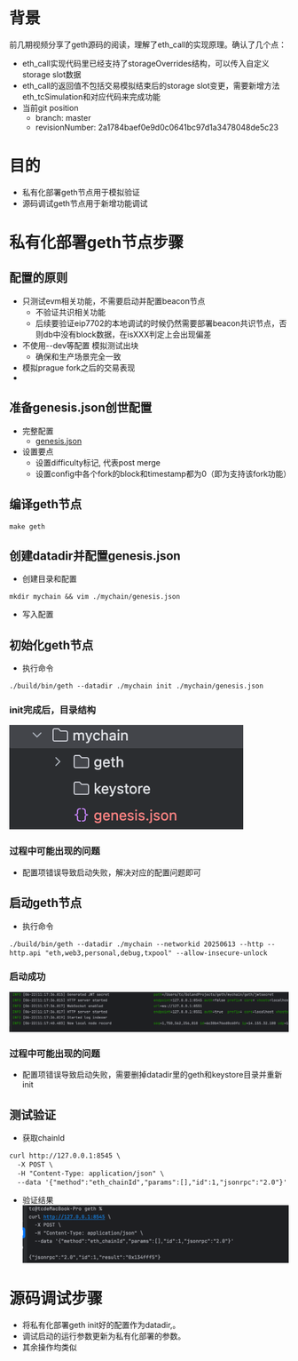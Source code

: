 # 背景
前几期视频分享了geth源码的阅读，理解了eth_call的实现原理。确认了几个点：
- eth_call实现代码里已经支持了storageOverrides结构，可以传入自定义storage slot数据
- eth_call的返回值不包括交易模拟结束后的storage slot变更，需要新增方法eth_tcSimulation和对应代码来完成功能
- 当前git position
  - branch: master
  - revisionNumber: 2a1784baef0e9d0c0641bc97d1a3478048de5c23

# 目的
- 私有化部署geth节点用于模拟验证
- 源码调试geth节点用于新增功能调试

# 私有化部署geth节点步骤

## 配置的原则
- 只测试evm相关功能，不需要启动并配置beacon节点
  - 不验证共识相关功能
  - 后续要验证eip7702的本地调试的时候仍然需要部署beacon共识节点，否则db中没有block数据，在isXXX判定上会出现偏差
- 不使用--dev等配置 模拟测试出块
  - 确保和生产场景完全一致
- 模拟prague fork之后的交易表现
- 
## 准备genesis.json创世配置
- 完整配置
  - [genesis.json](./src/genesis.json)
- 设置要点
  - 设置difficulty标记, 代表post merge
  - 设置config中各个fork的block和timestamp都为0（即为支持该fork功能）

## 编译geth节点
```
make geth 
```

## 创建datadir并配置genesis.json
- 创建目录和配置
```
mkdir mychain && vim ./mychain/genesis.json
```
- 写入配置

## 初始化geth节点
- 执行命令
```
./build/bin/geth --datadir ./mychain init ./mychain/genesis.json
```
### init完成后，目录结构
![img.png](img.png)
### 过程中可能出现的问题
- 配置项错误导致启动失败，解决对应的配置问题即可
## 启动geth节点
- 执行命令
```
./build/bin/geth --datadir ./mychain --networkid 20250613 --http --http.api "eth,web3,personal,debug,txpool" --allow-insecure-unlock

```
### 启动成功
![img_1.png](img_1.png)
### 过程中可能出现的问题
- 配置项错误导致启动失败，需要删掉datadir里的geth和keystore目录并重新init

## 测试验证
- 获取chainId
```
curl http://127.0.0.1:8545 \
  -X POST \
  -H "Content-Type: application/json" \
  --data '{"method":"eth_chainId","params":[],"id":1,"jsonrpc":"2.0"}'
```
- 验证结果
![img_2.png](img_2.png)


# 源码调试步骤
- 将私有化部署geth init好的配置作为datadir,。
- 调试启动的运行参数更新为私有化部署的参数。
- 其余操作均类似